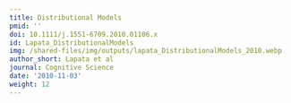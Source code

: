 ```yaml
---
title: Distributional Models
pmid: ''
doi: 10.1111/j.1551-6709.2010.01106.x
id: Lapata_DistributionalModels
img: /shared-files/img/outputs/lapata_DistributionalModels_2010.webp
author_short: Lapata et al
journal: Cognitive Science
date: '2010-11-03'
weight: 12
---
```

